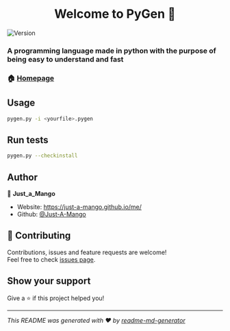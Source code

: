 <h1 align="center">Welcome to PyGen 👋</h1>
<p>
  <img alt="Version" src="https://img.shields.io/badge/version-Alpha-blue.svg?cacheSeconds=2592000" />
</p>

### A programming language made in python with the purpose of being easy to understand and fast

### 🏠 [Homepage](https://github.com/Just-A-Mango/pygen)

## Usage

```sh
pygen.py -i <yourfile>.pygen
```

## Run tests

```sh
pygen.py --checkinstall
```

## Author

👤 **Just_a_Mango**

* Website: https://just-a-mango.github.io/me/
* Github: [@Just-A-Mango](https://github.com/Just-A-Mango)

## 🤝 Contributing

Contributions, issues and feature requests are welcome!<br />Feel free to check [issues page](https://github.com/Just-A-Mango/pygen/issues). 

## Show your support

Give a ⭐️ if this project helped you!

***
_This README was generated with ❤️ by [readme-md-generator](https://github.com/kefranabg/readme-md-generator)_

